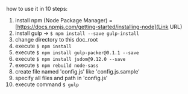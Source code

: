 how to use it in 10 steps:

1. install npm (Node Package Manager) = [https://docs.npmjs.com/getting-started/installing-node](Link URL)
1. install gulp -> `$ npm install --save gulp-install`
1. change directory to this doc_root
1. execute `$ npm install`
1. execute `$ npm install gulp-packer@0.1.1 --save`
1. execute `$ npm install jsdom@9.12.0 --save`
1. execute `$ npm rebuild node-sass`
1. create file named 'config.js' like 'config.js.sample'
1. specify all files and path in 'config.js'
1. execute command `$ gulp`
